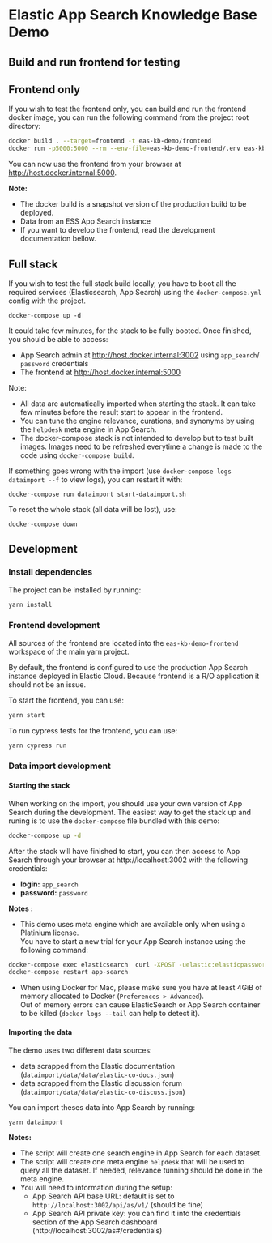 # Elastic App Search Knowledge Base Demo


## Build and run frontend for testing

## Frontend only

If you wish to test the frontend only, you can build and run the frontend docker image, you can run the following command from the project root directory:

```bash
docker build . --target=frontend -t eas-kb-demo/frontend
docker run -p5000:5000 --rm --env-file=eas-kb-demo-frontend/.env eas-kb-demo/frontend
```

You can now use the frontend from your browser at http://host.docker.internal:5000.

**Note:**
- The docker build is a snapshot version of the production build to be deployed.
- Data from an ESS App Search instance
- If you want to develop the frontend, read the development documentation bellow.


## Full stack

If you wish to test the full stack build locally, you have to boot all the required services (Elasticsearch, App Search) using the `docker-compose.yml` config with the project.

```
docker-compose up -d
```

It could take few minutes, for the stack to be fully booted. Once finished, you should be able to access:
- App Search admin at http://host.docker.internal:3002 using `app_search`/ `password` credentials
- The frontend at http://host.docker.internal:5000

Note:
- All data are automatically imported when starting the stack. It can take few minutes before the result start to appear in the frontend.
- You can tune the engine relevance, curations, and synonyms by using the `helpdesk` meta engine in App Search.
- The docker-compose stack is not intended to develop but to test built images. Images need to be refreshed everytime a change is made to the code using `docker-compose build`.

If something goes wrong with the import (use `docker-compose logs dataimport --f` to view logs), you can restart it with:

```
docker-compose run dataimport start-dataimport.sh
```

To reset the whole stack (all data will be lost), use:

```
docker-compose down
```

## Development

### Install dependencies

The project can be installed by running:

```bash
yarn install
```

### Frontend development

All sources of the frontend are located into the `eas-kb-demo-frontend` workspace of the main yarn project.

By default, the frontend is configured to use the production App Search instance deployed in Elastic Cloud.
Because frontend is a R/O application it should not be an issue.

To start the frontend, you can use:

```bash
yarn start
```

To run cypress tests for the frontend, you can use:

```bash
yarn cypress run
```

### Data import development

#### Starting the stack

When working on the import, you should use your own version of App Search during the development.
The easiest way to get the stack up and runing is to use the `docker-compose` file bundled with this demo:

```bash
docker-compose up -d
```

After the stack will have finished to start, you can then access to App Search through your browser at http://localhost:3002 with the following credentials:

- **login:** `app_search`
- **password:** `password`

**Notes :**

- This demo uses meta engine which are available only when using a Platinium license. <br/>
You have to start a new trial for your App Search instance using the following command:

```bash
docker-compose exec elasticsearch  curl -XPOST -uelastic:elasticpassword "localhost:9200/_license/start_trial?acknowledge=true"
docker-compose restart app-search
```
- When using Docker for Mac, please make sure you have at least 4GiB of memory allocated to Docker (`Preferences > Advanced`). <br />
  Out of memory errors can cause ElasticSearch or App Search container to be killed (`docker logs --tail` can help to detect it).

#### Importing the data

The demo uses two different data sources:
- data scrapped from the Elastic documentation (`dataimport/data/data/elastic-co-docs.json`)
- data scrapped from the Elastic discussion forum (`dataimport/data/data/elastic-co-discuss.json`)

You can import theses data into App Search by running:

```bash
yarn dataimport
```

**Notes:**
- The script will create one search engine in App Search for each dataset.
- The script will create one meta engine `helpdesk` that will be used to query all the dataset.
  If needed, relevance tunning should be done in the meta engine.
- You will need to information during the setup:
    - App Search API base URL: default is set to `http://localhost:3002/api/as/v1/` (should be fine)
    - App Search API private key: you can find it into the credentials section of the App Search dashboard (http://localhost:3002/as#/credentials)
